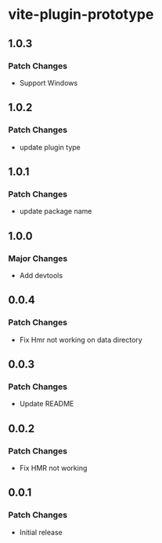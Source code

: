 # vite-plugin-prototype

## 1.0.3

### Patch Changes

- Support Windows

## 1.0.2

### Patch Changes

- update plugin type

## 1.0.1

### Patch Changes

- update package name

## 1.0.0

### Major Changes

- Add devtools

## 0.0.4

### Patch Changes

- Fix Hmr not working on data directory

## 0.0.3

### Patch Changes

- Update README

## 0.0.2

### Patch Changes

- Fix HMR not working

## 0.0.1

### Patch Changes

- Initial release
